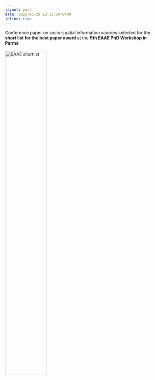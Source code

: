 ```yaml
---
layout: post
date: 2022-06-29 13:13:00-0400
inline: true
---
```


Conference paper on socio-spatial information sources selected for the **short list for the best paper award** at the **9th EAAE PhD Workshop in Parma**
<br>
<br>
<img style="width: 52%; padding-bottom: 25px;" valign="center" src="{{ site.baseurl }}/assets/img/EAAE_shortlist.png" alt="EAAE shortlist">